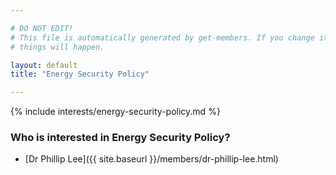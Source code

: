 ```yaml
---

# DO NOT EDIT!
# This file is automatically generated by get-members. If you change it, bad
# things will happen.

layout: default
title: "Energy Security Policy"

---
```


{% include interests/energy-security-policy.md %}

### Who is interested in Energy Security Policy?


* [Dr Phillip Lee]({{ site.baseurl }}/members/dr-phillip-lee.html)
